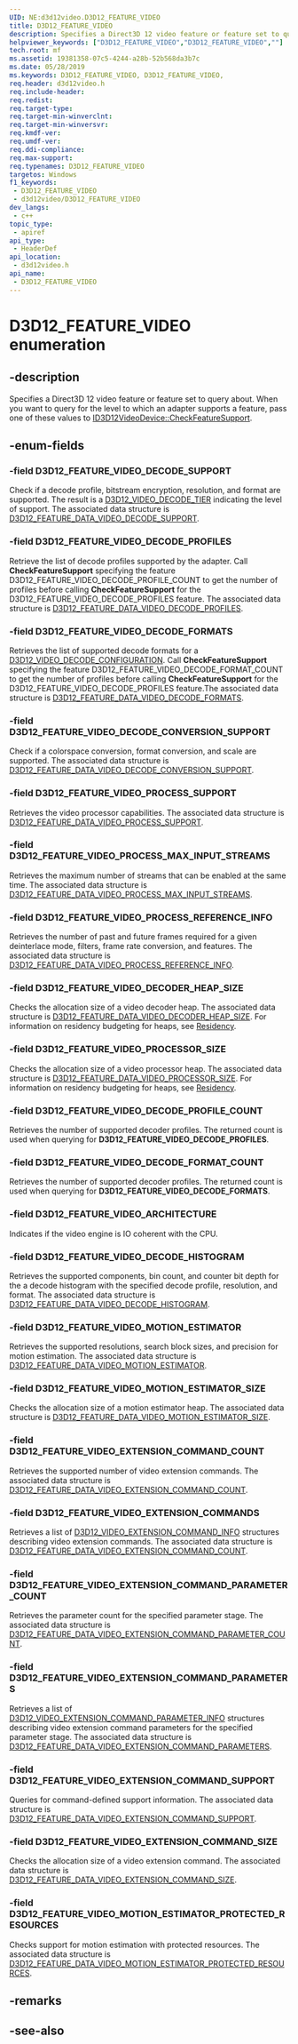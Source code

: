 ```yaml
---
UID: NE:d3d12video.D3D12_FEATURE_VIDEO
title: D3D12_FEATURE_VIDEO
description: Specifies a Direct3D 12 video feature or feature set to query about.
helpviewer_keywords: ["D3D12_FEATURE_VIDEO","D3D12_FEATURE_VIDEO",""]
tech.root: mf
ms.assetid: 19381358-07c5-4244-a28b-52b568da3b7c
ms.date: 05/28/2019
ms.keywords: D3D12_FEATURE_VIDEO, D3D12_FEATURE_VIDEO,
req.header: d3d12video.h
req.include-header: 
req.redist: 
req.target-type: 
req.target-min-winverclnt: 
req.target-min-winversvr: 
req.kmdf-ver: 
req.umdf-ver: 
req.ddi-compliance: 
req.max-support: 
req.typenames: D3D12_FEATURE_VIDEO
targetos: Windows
f1_keywords:
 - D3D12_FEATURE_VIDEO
 - d3d12video/D3D12_FEATURE_VIDEO
dev_langs:
 - c++
topic_type:
 - apiref
api_type:
 - HeaderDef
api_location:
 - d3d12video.h
api_name:
 - D3D12_FEATURE_VIDEO
---
```


# D3D12_FEATURE_VIDEO enumeration


## -description

Specifies a Direct3D 12 video feature or feature set to query about. When you want to query for the level to which an adapter supports a feature, pass one of these values to [ID3D12VideoDevice::CheckFeatureSupport](nf-d3d12video-id3d12videodevice-checkfeaturesupport.md).

## -enum-fields

### -field D3D12_FEATURE_VIDEO_DECODE_SUPPORT 

Check if a decode profile, bitstream encryption, resolution, and format are supported.  The result is a <a href="ne-d3d12video-d3d12_video_decode_tier.md">D3D12_VIDEO_DECODE_TIER</a> indicating the level of support.  The associated data structure is <a href="ns-d3d12video-d3d12_feature_data_video_decode_support.md">D3D12_FEATURE_DATA_VIDEO_DECODE_SUPPORT</a>.

### -field D3D12_FEATURE_VIDEO_DECODE_PROFILES 

Retrieve the list of decode profiles supported by the adapter.  Call **CheckFeatureSupport** specifying the feature D3D12_FEATURE_VIDEO_DECODE_PROFILE_COUNT to get the number of profiles before calling **CheckFeatureSupport** for the D3D12_FEATURE_VIDEO_DECODE_PROFILES feature.  The associated data structure is <a href="ns-d3d12video-d3d12_feature_data_video_decode_profiles.md">D3D12_FEATURE_DATA_VIDEO_DECODE_PROFILES</a>.

### -field D3D12_FEATURE_VIDEO_DECODE_FORMATS 

Retrieves the list of supported decode formats for a <a href="ns-d3d12video-d3d12_video_decode_configuration.md">D3D12_VIDEO_DECODE_CONFIGURATION</a>. Call **CheckFeatureSupport** specifying the feature D3D12_FEATURE_VIDEO_DECODE_FORMAT_COUNT to get the number of profiles before calling **CheckFeatureSupport** for the D3D12_FEATURE_VIDEO_DECODE_PROFILES feature.The associated data structure is <a href="ns-d3d12video-d3d12_feature_data_video_decode_formats.md">D3D12_FEATURE_DATA_VIDEO_DECODE_FORMATS</a>.

### -field D3D12_FEATURE_VIDEO_DECODE_CONVERSION_SUPPORT 

Check if a colorspace conversion, format conversion, and scale are supported.  The associated data structure is <a href="ns-d3d12video-d3d12_feature_data_video_decode_conversion_support.md">D3D12_FEATURE_DATA_VIDEO_DECODE_CONVERSION_SUPPORT</a>.

### -field D3D12_FEATURE_VIDEO_PROCESS_SUPPORT 

Retrieves the video processor capabilities.  The associated data structure is <a href="ns-d3d12video-d3d12_feature_data_video_process_support.md">D3D12_FEATURE_DATA_VIDEO_PROCESS_SUPPORT</a>.

### -field D3D12_FEATURE_VIDEO_PROCESS_MAX_INPUT_STREAMS 

Retrieves the maximum number of streams that can be enabled at the same time.  The associated data structure is <a href="ns-d3d12video-d3d12_feature_data_video_process_max_input_streams.md">D3D12_FEATURE_DATA_VIDEO_PROCESS_MAX_INPUT_STREAMS</a>.

### -field D3D12_FEATURE_VIDEO_PROCESS_REFERENCE_INFO 

Retrieves the number of past and future frames required for a given deinterlace mode, filters, frame rate conversion, and features.  The associated data structure is <a href="ns-d3d12video-d3d12_feature_data_video_process_reference_info.md">D3D12_FEATURE_DATA_VIDEO_PROCESS_REFERENCE_INFO</a>.

### -field D3D12_FEATURE_VIDEO_DECODER_HEAP_SIZE 

Checks the allocation size of a video decoder heap. The associated data structure is <a href="ns-d3d12video-d3d12_feature_data_video_decoder_heap_size.md">D3D12_FEATURE_DATA_VIDEO_DECODER_HEAP_SIZE</a>. For information on residency budgeting for heaps, see [Residency](/windows/win32/direct3d12/residency).

### -field D3D12_FEATURE_VIDEO_PROCESSOR_SIZE 

Checks the allocation size of a video processor heap. The associated data structure is <a href="ns-d3d12video-d3d12_feature_data_video_processor_size.md">D3D12_FEATURE_DATA_VIDEO_PROCESSOR_SIZE</a>. For information on residency budgeting for heaps, see [Residency](/windows/win32/direct3d12/residency).

### -field D3D12_FEATURE_VIDEO_DECODE_PROFILE_COUNT 

Retrieves the number of supported decoder profiles. The returned count is used when querying for **D3D12_FEATURE_VIDEO_DECODE_PROFILES**.

### -field D3D12_FEATURE_VIDEO_DECODE_FORMAT_COUNT 

Retrieves the number of supported decoder profiles. The returned count is used when querying for **D3D12_FEATURE_VIDEO_DECODE_FORMATS**.

### -field D3D12_FEATURE_VIDEO_ARCHITECTURE 

Indicates if the video engine is IO coherent with the CPU.

### -field D3D12_FEATURE_VIDEO_DECODE_HISTOGRAM 

Retrieves the supported components, bin count, and counter bit depth for the a decode histogram with the specified decode profile, resolution, and format. The associated data structure is <a href="ns-d3d12video-d3d12_feature_data_video_decode_histogram.md">D3D12_FEATURE_DATA_VIDEO_DECODE_HISTOGRAM</a>.

### -field D3D12_FEATURE_VIDEO_MOTION_ESTIMATOR

Retrieves the supported resolutions, search block sizes, and precision for motion estimation. The associated data structure is [D3D12_FEATURE_DATA_VIDEO_MOTION_ESTIMATOR](ns-d3d12video-d3d12_feature_data_video_motion_estimator.md).

### -field D3D12_FEATURE_VIDEO_MOTION_ESTIMATOR_SIZE

Checks the allocation size of a motion estimator heap. The associated data structure is [D3D12_FEATURE_DATA_VIDEO_MOTION_ESTIMATOR_SIZE](ns-d3d12video-d3d12_feature_data_video_motion_estimator_size.md).

### -field D3D12_FEATURE_VIDEO_EXTENSION_COMMAND_COUNT

Retrieves the supported number of video extension commands.  The associated data structure is [D3D12_FEATURE_DATA_VIDEO_EXTENSION_COMMAND_COUNT](ns-d3d12video-d3d12_feature_data_video_extension_command_count.md).

### -field D3D12_FEATURE_VIDEO_EXTENSION_COMMANDS

Retrieves a list of [D3D12_VIDEO_EXTENSION_COMMAND_INFO](ns-d3d12video-d3d12_video_extension_command_info.md) structures describing video extension commands. The associated data structure is [D3D12_FEATURE_DATA_VIDEO_EXTENSION_COMMAND_COUNT](ns-d3d12video-d3d12_feature_data_video_extension_command_count.md).

### -field D3D12_FEATURE_VIDEO_EXTENSION_COMMAND_PARAMETER_COUNT

Retrieves the parameter count for the specified parameter stage. The associated data structure is [D3D12_FEATURE_DATA_VIDEO_EXTENSION_COMMAND_PARAMETER_COUNT](ns-d3d12video-d3d12_feature_data_video_extension_command_parameter_count.md).

### -field D3D12_FEATURE_VIDEO_EXTENSION_COMMAND_PARAMETERS

Retrieves a list of [D3D12_VIDEO_EXTENSION_COMMAND_PARAMETER_INFO](ns-d3d12video-d3d12_video_extension_command_parameter_info.md) structures describing video extension command parameters for the specified parameter stage. The associated data structure is [D3D12_FEATURE_DATA_VIDEO_EXTENSION_COMMAND_PARAMETERS](ns-d3d12video-d3d12_feature_data_video_extension_command_parameters.md).

### -field D3D12_FEATURE_VIDEO_EXTENSION_COMMAND_SUPPORT

Queries for command-defined support information. The associated data structure is [D3D12_FEATURE_DATA_VIDEO_EXTENSION_COMMAND_SUPPORT](ns-d3d12video-d3d12_feature_data_video_extension_command_support.md).

### -field D3D12_FEATURE_VIDEO_EXTENSION_COMMAND_SIZE

Checks the allocation size of a video extension command. The associated data structure is [D3D12_FEATURE_DATA_VIDEO_EXTENSION_COMMAND_SIZE](ns-d3d12video-d3d12_feature_data_video_extension_command_size.md).

### -field D3D12_FEATURE_VIDEO_MOTION_ESTIMATOR_PROTECTED_RESOURCES

Checks support for motion estimation with protected resources. The associated data structure is [D3D12_FEATURE_DATA_VIDEO_MOTION_ESTIMATOR_PROTECTED_RESOURCES](ns-d3d12video-d3d12_feature_data_video_motion_estimator_protected_resources.md).

## -remarks

## -see-also

